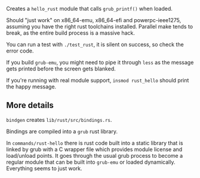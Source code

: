 Creates a `hello_rust` module that calls `grub_printf()` when loaded.

Should "just work" on x86_64-emu, x86_64-efi and powerpc-ieee1275, assuming
you have the right rust toolchains installed. Parallel make tends to break,
as the entire build process is a massive hack.

You can run a test with `./test_rust`, it is silent on success, so check the
error code.

If you build `grub-emu`, you might need to pipe it through `less` as the
message gets printed before the screen gets blanked.

If you're running with real module support, `insmod rust_hello` should
print the happy message.

More details
------------

`bindgen` creates `lib/rust/src/bindings.rs`.

Bindings are compiled into a `grub` rust library.

In `commands/rust-hello` there is rust code built into a static library that
is linked by grub with a C wrapper file which provides module license and
load/unload points. It goes through the usual grub process to become a regular
module that can be built into `grub-emu` or loaded dynamically. Everything
seems to just work.
